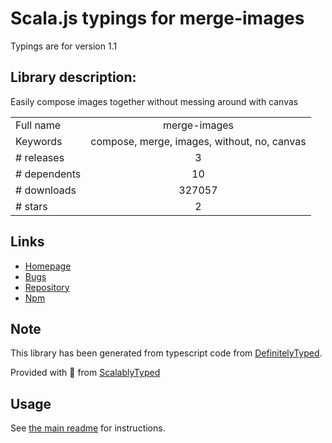
# Scala.js typings for merge-images

Typings are for version 1.1

## Library description:
Easily compose images together without messing around with canvas

|                    |                 |
| ------------------ | :-------------: |
| Full name          | merge-images |
| Keywords           | compose, merge, images, without, no, canvas |
| # releases         | 3 |
| # dependents       | 10 |
| # downloads        | 327057 |
| # stars            | 2 |

## Links
- [Homepage](https://github.com/lukechilds/merge-images)
- [Bugs](https://github.com/lukechilds/merge-images/issues)
- [Repository](https://github.com/lukechilds/merge-images)
- [Npm](https://www.npmjs.com/package/merge-images)
    


## Note
This library has been generated from typescript code from [DefinitelyTyped](https://definitelytyped.org).

Provided with :purple_heart: from [ScalablyTyped](https://github.com/oyvindberg/ScalablyTyped)

## Usage
See [the main readme](../../readme.md) for instructions.


